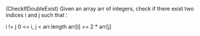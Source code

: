 

(CheckIfDoubleExist)
Given an array arr of integers, check if there exist two indices i and j such that :

i != j
0 <= i, j < arr.length
arr[i] == 2 * arr[j]

